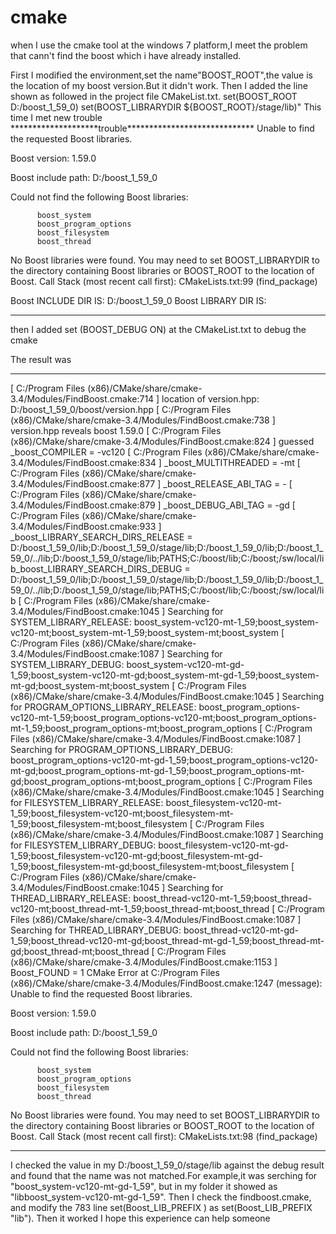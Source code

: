 # cmake
<title>solve the problem when cannot find boost libraries</title>
<p>
when I use the cmake tool at the windows 7 platform,I meet the problem that cann't find the boost which i have already installed.
</p>
First I modified the environment,set the name"BOOST_ROOT",the value is the location of my boost version.But it didn't work.
Then I added the line shown as followed in the project file CMakeList.txt.
set(BOOST_ROOT D:/boost_1_59_0)
set(BOOST_LIBRARYDIR ${BOOST_ROOT}/stage/lib)"
This time I met new trouble
********************trouble*****************************
Unable to find the requested Boost libraries.

  Boost version: 1.59.0

  Boost include path: D:/boost_1_59_0

  Could not find the following Boost libraries:

          boost_system
          boost_program_options
          boost_filesystem
          boost_thread

  No Boost libraries were found.  You may need to set BOOST_LIBRARYDIR to the
  directory containing Boost libraries or BOOST_ROOT to the location of
  Boost.
Call Stack (most recent call first):
  CMakeLists.txt:99 (find_package)


Boost INCLUDE DIR IS: D:/boost_1_59_0
Boost LIBRARY DIR IS: 
****************************************************************
then I added 
set (BOOST_DEBUG ON)
at the CMakeList.txt to debug the cmake

The result was

*****************************************************************************************************************************

[ C:/Program Files (x86)/CMake/share/cmake-3.4/Modules/FindBoost.cmake:714 ] location of version.hpp: D:/boost_1_59_0/boost/version.hpp
[ C:/Program Files (x86)/CMake/share/cmake-3.4/Modules/FindBoost.cmake:738 ] version.hpp reveals boost 1.59.0
[ C:/Program Files (x86)/CMake/share/cmake-3.4/Modules/FindBoost.cmake:824 ] guessed _boost_COMPILER = -vc120
[ C:/Program Files (x86)/CMake/share/cmake-3.4/Modules/FindBoost.cmake:834 ] _boost_MULTITHREADED = -mt
[ C:/Program Files (x86)/CMake/share/cmake-3.4/Modules/FindBoost.cmake:877 ] _boost_RELEASE_ABI_TAG = -
[ C:/Program Files (x86)/CMake/share/cmake-3.4/Modules/FindBoost.cmake:879 ] _boost_DEBUG_ABI_TAG = -gd
[ C:/Program Files (x86)/CMake/share/cmake-3.4/Modules/FindBoost.cmake:933 ] _boost_LIBRARY_SEARCH_DIRS_RELEASE = D:/boost_1_59_0/lib;D:/boost_1_59_0/stage/lib;D:/boost_1_59_0/lib;D:/boost_1_59_0/../lib;D:/boost_1_59_0/stage/lib;PATHS;C:/boost/lib;C:/boost;/sw/local/lib_boost_LIBRARY_SEARCH_DIRS_DEBUG   = D:/boost_1_59_0/lib;D:/boost_1_59_0/stage/lib;D:/boost_1_59_0/lib;D:/boost_1_59_0/../lib;D:/boost_1_59_0/stage/lib;PATHS;C:/boost/lib;C:/boost;/sw/local/lib
[ C:/Program Files (x86)/CMake/share/cmake-3.4/Modules/FindBoost.cmake:1045 ] Searching for SYSTEM_LIBRARY_RELEASE: boost_system-vc120-mt-1_59;boost_system-vc120-mt;boost_system-mt-1_59;boost_system-mt;boost_system
[ C:/Program Files (x86)/CMake/share/cmake-3.4/Modules/FindBoost.cmake:1087 ] Searching for SYSTEM_LIBRARY_DEBUG: boost_system-vc120-mt-gd-1_59;boost_system-vc120-mt-gd;boost_system-mt-gd-1_59;boost_system-mt-gd;boost_system-mt;boost_system
[ C:/Program Files (x86)/CMake/share/cmake-3.4/Modules/FindBoost.cmake:1045 ] Searching for PROGRAM_OPTIONS_LIBRARY_RELEASE: boost_program_options-vc120-mt-1_59;boost_program_options-vc120-mt;boost_program_options-mt-1_59;boost_program_options-mt;boost_program_options
[ C:/Program Files (x86)/CMake/share/cmake-3.4/Modules/FindBoost.cmake:1087 ] Searching for PROGRAM_OPTIONS_LIBRARY_DEBUG: boost_program_options-vc120-mt-gd-1_59;boost_program_options-vc120-mt-gd;boost_program_options-mt-gd-1_59;boost_program_options-mt-gd;boost_program_options-mt;boost_program_options
[ C:/Program Files (x86)/CMake/share/cmake-3.4/Modules/FindBoost.cmake:1045 ] Searching for FILESYSTEM_LIBRARY_RELEASE: boost_filesystem-vc120-mt-1_59;boost_filesystem-vc120-mt;boost_filesystem-mt-1_59;boost_filesystem-mt;boost_filesystem
[ C:/Program Files (x86)/CMake/share/cmake-3.4/Modules/FindBoost.cmake:1087 ] Searching for FILESYSTEM_LIBRARY_DEBUG: boost_filesystem-vc120-mt-gd-1_59;boost_filesystem-vc120-mt-gd;boost_filesystem-mt-gd-1_59;boost_filesystem-mt-gd;boost_filesystem-mt;boost_filesystem
[ C:/Program Files (x86)/CMake/share/cmake-3.4/Modules/FindBoost.cmake:1045 ] Searching for THREAD_LIBRARY_RELEASE: boost_thread-vc120-mt-1_59;boost_thread-vc120-mt;boost_thread-mt-1_59;boost_thread-mt;boost_thread
[ C:/Program Files (x86)/CMake/share/cmake-3.4/Modules/FindBoost.cmake:1087 ] Searching for THREAD_LIBRARY_DEBUG: boost_thread-vc120-mt-gd-1_59;boost_thread-vc120-mt-gd;boost_thread-mt-gd-1_59;boost_thread-mt-gd;boost_thread-mt;boost_thread
[ C:/Program Files (x86)/CMake/share/cmake-3.4/Modules/FindBoost.cmake:1153 ] Boost_FOUND = 1
CMake Error at C:/Program Files (x86)/CMake/share/cmake-3.4/Modules/FindBoost.cmake:1247 (message):
  Unable to find the requested Boost libraries.

  Boost version: 1.59.0

  Boost include path: D:/boost_1_59_0

  Could not find the following Boost libraries:

          boost_system
          boost_program_options
          boost_filesystem
          boost_thread

  No Boost libraries were found.  You may need to set BOOST_LIBRARYDIR to the
  directory containing Boost libraries or BOOST_ROOT to the location of
  Boost.
Call Stack (most recent call first):
  CMakeLists.txt:98 (find_package)
*****************************************************************************************************************************
I checked the value in my D:/boost_1_59_0/stage/lib against the debug result and found that the name was not matched.For example,it was serching for 
"boost_system-vc120-mt-gd-1_59",
but in my folder it showed as 
"libboost_system-vc120-mt-gd-1_59".
Then I check the findboost.cmake, and modify the  783 line 
set(Boost_LIB_PREFIX )
as set(Boost_LIB_PREFIX "lib"). Then it worked
I hope this experience can help someone

